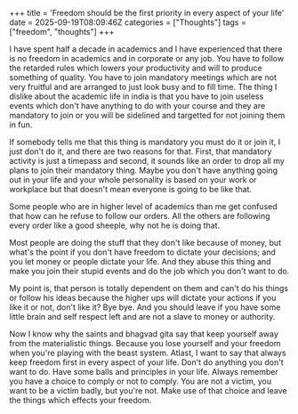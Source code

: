 +++
title = 'Freedom should be the first priority in every aspect of your life'
date = 2025-09-19T08:09:46Z
categories = ["Thoughts"]
tags = ["freedom", "thoughts"]
+++

I have spent half a decade in academics and I have experienced that there is no
freedom in academics and in corporate or any job. You have to follow the
retarded rules which lowers your productivity and will to produce something of
quality. You have to join mandatory meetings which are not very fruitful and are
arranged to just look busy and to fill time. The thing I dislike about the
academic life in india is that you have to join useless events which don't have
anything to do with your course and they are mandatory to join or you will be
sidelined and targetted for not joining them in fun.

If somebody tells me that this thing is mandatory you must do it or join it,
I just don't do it, and there are two reasons for that. First, that mandatory
activity is just a timepass and second, it sounds like an order to drop all my
plans to join their mandatory thing. Maybe you don't have anything going out in
your life and your whole personality is based on your work or workplace but that
doesn't mean everyone is going to be like that.

Some people who are in higher level of academics than me get confused that how
can he refuse to follow our orders. All the others are following every order
like a good sheeple, why not he is doing that.

Most people are doing the stuff that they don't like because of money, but
what's the point if you don't have freedom to dictate your decisions; and you
let money or people dictate your life. And they abuse this thing and make you
join their stupid events and do the job which you don't want to do.

My point is, that person is totally dependent on them and can't do his things or
follow his ideas because the higher ups will dictate your actions if you like it
or not, don't like it? Bye bye. And you should leave if you have some little
brain and self respect left and are not a slave to money or authority.

Now I know why the saints and bhagvad gita say that keep yourself away from the materialistic things. Because you lose yourself and your freedom when you're playing with the beast system. Atlast, I want to say that always keep freedom first in every aspect of your life. Don't do anything you don't want to do. Have some balls and principles in your life. Always remember you have a choice to comply or not to comply. You are not a victim, you want to be a victim badly, but you're not. Make use of that choice and leave the things which effects your freedom.
